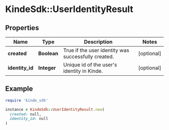 # KindeSdk::UserIdentityResult

## Properties

| Name | Type | Description | Notes |
| ---- | ---- | ----------- | ----- |
| **created** | **Boolean** | True if the user identity was successfully created. | [optional] |
| **identity_id** | **Integer** | Unique id of the user&#39;s identity in Kinde. | [optional] |

## Example

```ruby
require 'kinde_sdk'

instance = KindeSdk::UserIdentityResult.new(
  created: null,
  identity_id: null
)
```

